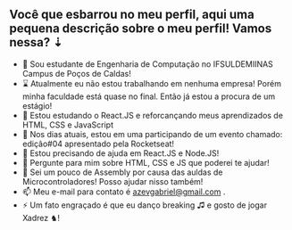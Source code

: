 ## Você que esbarrou no meu perfil, aqui uma pequena descrição sobre o meu perfil! Vamos nessa? ⇣

- 🔭 Sou estudante de Engenharia de Computação no IFSULDEMIINAS Campus de Poços de Caldas!
- ⌛ Atualmente eu não estou trabalhando em nenhuma empresa! Porém minha faculdade está quase no final. Então já estou a procura de um estágio!
- 🌱 Estou estudando o React.JS e reforcançando meus aprendizados de HTML, CSS e JavaScript
- 👯 Nos dias atuais, estou em uma participando de um evento chamado: <nlw/> ediçâo#04 apresentado pela Rocketseat! 
- 🤔 Estou precisando de ajuda em React.JS e Node.JS!
- 💬 Pergunte para mim sobre HTML, CSS e JS que poderei te ajudar!
- 💬 Sei um pouco de Assembly por causa das auldas de Microcontroladores! Posso ajudar nisso também!
- 📫 Meu e-mail para contato é azevgabriel@gmail.com . 
- ⚡ Um fato engraçado é que eu danço breaking ♫ e gosto de jogar Xadrez ♞!

